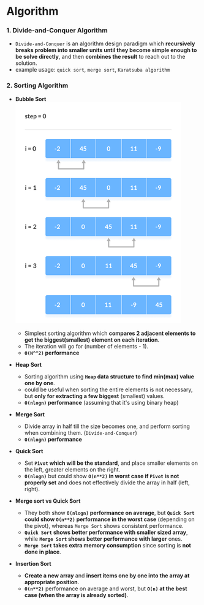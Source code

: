 # Algorithm

### 1. Divide-and-Conquer Algorithm
- `Divide-and-Conquer` is an algorithm design paradigm which **recursively breaks problem into smaller units until they become simple enough to be solve directly**, and then **combines the result** to reach out to the solution.
- example usage: `quick sort`, `merge sort`, `Karatsuba algorithm`

### 2. Sorting Algorithm
- **Bubble Sort**
![Bubble Sort](image.png)
    - Simplest sorting algorithm which **compares 2 adjacent elements to get the biggest(smallest) element on each iteration**.
    - The iteration will go for (number of elements - 1).
    - **`O(N^^2)` performance**

- **Heap Sort**
    - Sorting algorithm using **`Heap` data structure to find min(max) value one by one**.
    - could be useful when sorting the entire elements is not necessary, but **only for extracting a few biggest** (smallest) values.
    - **`O(nlogn)` performance** (assuming that it's using binary heap)

- **Merge Sort**
    - Divide array in half till the size becomes one, and perform sorting when combining them. (`Divide-and-Conquer`)
    - **`O(nlogn)` performance**

- **Quick Sort**
    - Set **`Pivot` which will be the standard**, and place smaller elements on the left, greater elements on the right.
    - **`O(nlogn)`** but could show **`O(n**2)` in worst case if `Pivot` is not properly set** and does not effectively divide the array in half (left, right).


- **Merge sort vs Quick Sort**
    - They both show **`O(nlogn)` performance on average**, but **`Quick Sort` could show `O(n**2)` performance in the worst case** (depending on the pivot), whereas `Merge Sort` shows consistent performance.
    - **`Quick Sort` shows better performance with smaller sized array**, while **`Merge Sort` shows better performance with larger** ones.
    - **`Merge Sort` takes extra memory consumption** since sorting is **not done in place**.

- **Insertion Sort**
    - **Create a new array** and **insert items one by one into the array at appropriate position**.
    - **`O(n**2)`** performance on average and worst, but **`O(n)` at the best case (when the array is already sorted)**.